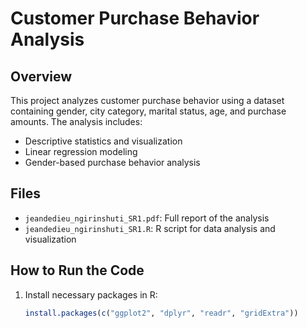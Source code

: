 # Customer Purchase Behavior Analysis

## Overview
This project analyzes customer purchase behavior using a dataset containing gender, city category, marital status, age, and purchase amounts. The analysis includes:

- Descriptive statistics and visualization
- Linear regression modeling
- Gender-based purchase behavior analysis

## Files
- `jeandedieu_ngirinshuti_SR1.pdf`: Full report of the analysis
- `jeandedieu_ngirinshuti_SR1.R`: R script for data analysis and visualization

## How to Run the Code
1. Install necessary packages in R:
   ```r
   install.packages(c("ggplot2", "dplyr", "readr", "gridExtra"))
